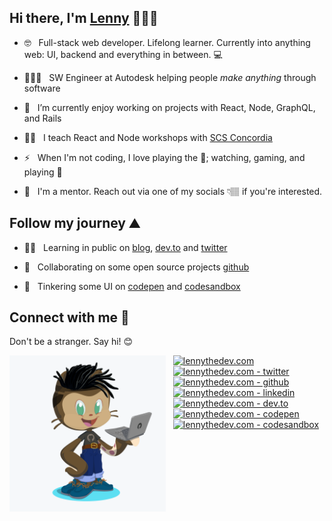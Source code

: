 ## Hi there, I'm [Lenny](https://lennythedev.com/blog) 👨🏽‍💻

- 🤓 &nbsp;&nbsp;Full-stack web developer. Lifelong learner. Currently into anything web: UI, backend and everything in between. 💻

- 👨🏽‍💼 &nbsp;&nbsp;SW Engineer at Autodesk helping people <i>make anything</i> through software

- 🔭 &nbsp;&nbsp;I’m currently enjoy working on projects with React, Node, GraphQL, and Rails

- 👨‍🏫 &nbsp;&nbsp;I teach React and Node workshops with [SCS Concordia](https://scsconcordia.com/)
 
- ⚡ &nbsp;&nbsp;When I'm not coding, I love playing the  🎸; watching, gaming, and playing 🏀

- 🤝 &nbsp;&nbsp;I'm a mentor. Reach out via one of my socials 👇🏽 if you're interested.


## Follow my journey ⛰️

- ✍🏽 &nbsp;&nbsp;Learning in public on [blog][blog], <a href="https://dev.to/lenmorld">dev.to</a> and [twitter][twitter]

- 👥 &nbsp;&nbsp;Collaborating on some open source projects [github][github]

- 🧰 &nbsp;&nbsp;Tinkering some UI on [codepen][codepen] and [codesandbox][codesandbox]


## Connect with me 👋

Don't be a stranger. Say hi! 😊

<!-- <a href="https://github.com/sponsors/M0nica"><img align="left" width="250" height="250" src="https://github.com/lenmorld/lenmorld/blob/master/lenny_octocat.png?raw=true"></a> -->
<a href="https://twitter.com/messages/compose?recipient_id=3805711664708756107264104374&text=Hello%20world" class="twitter-dm-button" data-screen-name="@lennythedev2">
    <img align="left" width="250" height="250" src="./lenny_octocat.png?raw=true" />
</a>


&nbsp;&nbsp;&nbsp;[<img width="24px" alt="lennythedev.com" src="https://unpkg.com/simple-icons@v3/icons/gatsby.svg" />][website]
<br>
&nbsp;&nbsp;&nbsp;[<img width="24px" alt="lennythedev.com - twitter" src="https://unpkg.com/simple-icons@v3/icons/twitter.svg" />][twitter]
<br>
&nbsp;&nbsp;&nbsp;[<img width="24px" alt="lennythedev.com - github" src="https://unpkg.com/simple-icons@v3/icons/github.svg" />][github]
<br>
&nbsp;&nbsp;&nbsp;[<img width="24px" alt="lennythedev.com - linkedin" src="https://unpkg.com/simple-icons@v3/icons/linkedin.svg" />][linkedin]
<br>
&nbsp;&nbsp;&nbsp;[<img width="24px" alt="lennythedev.com - dev.to" src="https://unpkg.com/simple-icons@v3/icons/dev-dot-to.svg" />][dev]
<br>
&nbsp;&nbsp;&nbsp;[<img width="24px" alt="lennythedev.com - codepen" src="https://unpkg.com/simple-icons@v3/icons/codepen.svg" />][codepen]
<br>
&nbsp;&nbsp;&nbsp;[<img width="24px" alt="lennythedev.com - codesandbox" src="https://unpkg.com/simple-icons@v3/icons/codesandbox.svg" />][codesandbox]

[website]: https://lennythedev.com
[blog]: https://lennythedev.com/blog
[dev]: https://dev.to/lenmorld
[github]: https://github.com/lenmorld

[codepen]: https://codepen.io/lenmorld/
[codesandbox]: https://codesandbox.io/u/lenmorld

[twitter]: https://twitter.com/lennythedev2
[linkedin]: https://linkedin.com/in/lenmorld
